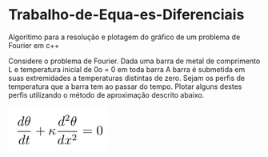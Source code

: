 # Trabalho-de-Equa-es-Diferenciais
Algoritimo para a resolução e plotagem do gráfico de um problema de Fourier em c++

Considere o problema de Fourier. Dada uma barra de metal de comprimento
L e temperatura inicial de 0o = 0 em toda barra
A barra é submetida em suas extremidades a temperaturas distintas de
zero. Sejam os perfis de temperatura que a barra tem ao passar do tempo.
Plotar alguns destes perfis utilizando o método de aproximação descrito abaixo.

![alt text](Modelo.png)



